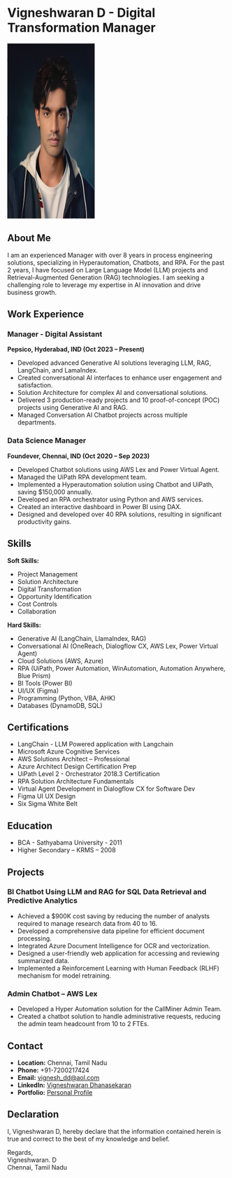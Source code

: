# Vigneshwaran D - Digital Transformation Manager

<img src="https://raw.githubusercontent.com/Vigneshwaran-D/Personal_Profile/main/Vigneshwaran.D.jpg" alt="Profile Image" width="200" height="400">

## About Me

I am an experienced Manager with over 8 years in process engineering solutions, specializing in Hyperautomation, Chatbots, and RPA. For the past 2 years, I have focused on Large Language Model (LLM) projects and Retrieval-Augmented Generation (RAG) technologies. I am seeking a challenging role to leverage my expertise in AI innovation and drive business growth.

## Work Experience

### Manager - Digital Assistant
**Pepsico, Hyderabad, IND (Oct 2023 – Present)**

- Developed advanced Generative AI solutions leveraging LLM, RAG, LangChain, and LamaIndex.
- Created conversational AI interfaces to enhance user engagement and satisfaction.
- Solution Architecture for complex AI and conversational solutions.
- Delivered 3 production-ready projects and 10 proof-of-concept (POC) projects using Generative AI and RAG.
- Managed Conversation AI Chatbot projects across multiple departments.

### Data Science Manager
**Foundever, Chennai, IND (Oct 2020 – Sep 2023)**

- Developed Chatbot solutions using AWS Lex and Power Virtual Agent.
- Managed the UiPath RPA development team.
- Implemented a Hyperautomation solution using Chatbot and UiPath, saving $150,000 annually.
- Developed an RPA orchestrator using Python and AWS services.
- Created an interactive dashboard in Power BI using DAX.
- Designed and developed over 40 RPA solutions, resulting in significant productivity gains.

## Skills

**Soft Skills:**
- Project Management
- Solution Architecture
- Digital Transformation
- Opportunity Identification
- Cost Controls
- Collaboration

**Hard Skills:**
- Generative AI (LangChain, LlamaIndex, RAG)
- Conversational AI (OneReach, Dialogflow CX, AWS Lex, Power Virtual Agent)
- Cloud Solutions (AWS, Azure)
- RPA (UiPath, Power Automation, WinAutomation, Automation Anywhere, Blue Prism)
- BI Tools (Power BI)
- UI/UX (Figma)
- Programming (Python, VBA, AHK)
- Databases (DynamoDB, SQL)

## Certifications

- LangChain - LLM Powered application with Langchain
- Microsoft Azure Cognitive Services
- AWS Solutions Architect – Professional
- Azure Architect Design Certification Prep
- UiPath Level 2 - Orchestrator 2018.3 Certification
- RPA Solution Architecture Fundamentals
- Virtual Agent Development in Dialogflow CX for Software Dev
- Figma UI UX Design
- Six Sigma White Belt

## Education

- BCA - Sathyabama University - 2011
- Higher Secondary – KRMS – 2008

## Projects

### BI Chatbot Using LLM and RAG for SQL Data Retrieval and Predictive Analytics

- Achieved a $900K cost saving by reducing the number of analysts required to manage research data from 40 to 16.
- Developed a comprehensive data pipeline for efficient document processing.
- Integrated Azure Document Intelligence for OCR and vectorization.
- Designed a user-friendly web application for accessing and reviewing summarized data.
- Implemented a Reinforcement Learning with Human Feedback (RLHF) mechanism for model retraining.

### Admin Chatbot – AWS Lex

- Developed a Hyper Automation solution for the CallMiner Admin Team.
- Created a chatbot solution to handle administrative requests, reducing the admin team headcount from 10 to 2 FTEs.

## Contact

- **Location:** Chennai, Tamil Nadu
- **Phone:** +91-7200217424
- **Email:** vignesh_dd@aol.com
- **LinkedIn:** [Vigneshwaran Dhanasekaran](https://www.linkedin.com/in/vigneshwaran-dhanasekaran/)
- **Portfolio:** [Personal Profile](https://vigneshwaran-d.github.io/Personal_Profile/)

## Declaration

I, Vigneshwaran D, hereby declare that the information contained herein is true and correct to the best of my knowledge and belief.

Regards,  
Vigneshwaran. D  
Chennai, Tamil Nadu
